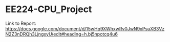 # EE224-CPU_Project

Link to Report: https://docs.google.com/document/d/15wHq9XWhxwRv0JwN9xPsuXB3VzN2Z3nDRQh3LjngxyU/edit#heading=h.bj5npotcq4u6
